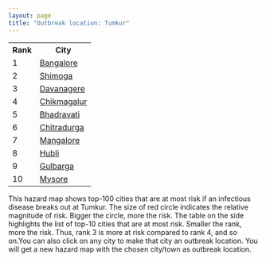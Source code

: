```yaml
---
layout: page
title: "Outbreak location: Tumkur"
---
```

<div class="flex-container">
<div class="flex-item-left" id="mapid">
<script src="https://buda-magenta.github.io/hazard_map/load_map.js"></script>

<script>
var marker_outbreak = L.marker([13.340077, 77.100621],{"autoPan": true}).addTo(map); marker_outbreak.bindTooltip("Tumkur").openTooltip();

var circle_1 = L.circle([12.979120, 77.591300], {"pane": "markerPane", "color": "red", "fill": true, "fillOpacity": 0.2, "fillRule": "evenodd", "lineCap": "round", "lineJoin": "round", "opacity": 1.0, "radius": 167837, "stroke": true, "weight": 3}).addTo(map);
circle_1.bindTooltip("Bangalore<br>rank: 1<br>hazard index: 0.167837")
circle_1.bindPopup('<a href="https://buda-magenta.github.io/hazard_map/Bangalore">Bangalore</a>')

var circle_2 = L.circle([13.932609, 75.574978], {"pane": "markerPane", "color": "red", "fill": true, "fillOpacity": 0.2, "fillRule": "evenodd", "lineCap": "round", "lineJoin": "round", "opacity": 1.0, "radius": 43163, "stroke": true, "weight": 3}).addTo(map);
circle_2.bindTooltip("Shimoga<br>rank: 2<br>hazard index: 0.043164")
circle_2.bindPopup('<a href="https://buda-magenta.github.io/hazard_map/Shimoga">Shimoga</a>')

var circle_3 = L.circle([14.466127, 75.920636], {"pane": "markerPane", "color": "red", "fill": true, "fillOpacity": 0.2, "fillRule": "evenodd", "lineCap": "round", "lineJoin": "round", "opacity": 1.0, "radius": 23036, "stroke": true, "weight": 3}).addTo(map);
circle_3.bindTooltip("Davanagere<br>rank: 3<br>hazard index: 0.023037")
circle_3.bindPopup('<a href="https://buda-magenta.github.io/hazard_map/Davanagere">Davanagere</a>')

var circle_4 = L.circle([13.318014, 75.773874], {"pane": "markerPane", "color": "red", "fill": true, "fillOpacity": 0.2, "fillRule": "evenodd", "lineCap": "round", "lineJoin": "round", "opacity": 1.0, "radius": 20108, "stroke": true, "weight": 3}).addTo(map);
circle_4.bindTooltip("Chikmagalur<br>rank: 4<br>hazard index: 0.020108")
circle_4.bindPopup('<a href="https://buda-magenta.github.io/hazard_map/Chikmagalur">Chikmagalur</a>')

var circle_5 = L.circle([20.166670, 79.172114], {"pane": "markerPane", "color": "red", "fill": true, "fillOpacity": 0.2, "fillRule": "evenodd", "lineCap": "round", "lineJoin": "round", "opacity": 1.0, "radius": 19265, "stroke": true, "weight": 3}).addTo(map);
circle_5.bindTooltip("Bhadravati<br>rank: 5<br>hazard index: 0.019265")
circle_5.bindPopup('<a href="https://buda-magenta.github.io/hazard_map/Bhadravati">Bhadravati</a>')

var circle_6 = L.circle([14.226644, 76.400512], {"pane": "markerPane", "color": "red", "fill": true, "fillOpacity": 0.2, "fillRule": "evenodd", "lineCap": "round", "lineJoin": "round", "opacity": 1.0, "radius": 18740, "stroke": true, "weight": 3}).addTo(map);
circle_6.bindTooltip("Chitradurga<br>rank: 6<br>hazard index: 0.018741")
circle_6.bindPopup('<a href="https://buda-magenta.github.io/hazard_map/Chitradurga">Chitradurga</a>')

var circle_7 = L.circle([12.869810, 74.843008], {"pane": "markerPane", "color": "red", "fill": true, "fillOpacity": 0.2, "fillRule": "evenodd", "lineCap": "round", "lineJoin": "round", "opacity": 1.0, "radius": 9421, "stroke": true, "weight": 3}).addTo(map);
circle_7.bindTooltip("Mangalore<br>rank: 7<br>hazard index: 0.009421")
circle_7.bindPopup('<a href="https://buda-magenta.github.io/hazard_map/Mangalore">Mangalore</a>')

var circle_8 = L.circle([15.351838, 75.137985], {"pane": "markerPane", "color": "red", "fill": true, "fillOpacity": 0.2, "fillRule": "evenodd", "lineCap": "round", "lineJoin": "round", "opacity": 1.0, "radius": 8089, "stroke": true, "weight": 3}).addTo(map);
circle_8.bindTooltip("Hubli<br>rank: 8<br>hazard index: 0.008089")
circle_8.bindPopup('<a href="https://buda-magenta.github.io/hazard_map/Hubli">Hubli</a>')

var circle_9 = L.circle([17.166667, 77.083333], {"pane": "markerPane", "color": "red", "fill": true, "fillOpacity": 0.2, "fillRule": "evenodd", "lineCap": "round", "lineJoin": "round", "opacity": 1.0, "radius": 8028, "stroke": true, "weight": 3}).addTo(map);
circle_9.bindTooltip("Gulbarga<br>rank: 9<br>hazard index: 0.008029")
circle_9.bindPopup('<a href="https://buda-magenta.github.io/hazard_map/Gulbarga">Gulbarga</a>')

var circle_10 = L.circle([12.305183, 76.655361], {"pane": "markerPane", "color": "red", "fill": true, "fillOpacity": 0.2, "fillRule": "evenodd", "lineCap": "round", "lineJoin": "round", "opacity": 1.0, "radius": 7889, "stroke": true, "weight": 3}).addTo(map);
circle_10.bindTooltip("Mysore<br>rank: 10<br>hazard index: 0.007890")
circle_10.bindPopup('<a href="https://buda-magenta.github.io/hazard_map/Mysore">Mysore</a>')

var circle_11 = L.circle([13.341917, 74.747323], {"pane": "markerPane", "color": "red", "fill": true, "fillOpacity": 0.2, "fillRule": "evenodd", "lineCap": "round", "lineJoin": "round", "opacity": 1.0, "radius": 7800, "stroke": true, "weight": 3}).addTo(map);
circle_11.bindTooltip("Udupi<br>rank: 11<br>hazard index: 0.007800")
circle_11.bindPopup('<a href="https://buda-magenta.github.io/hazard_map/Udupi">Udupi</a>')

var circle_12 = L.circle([15.398403, 73.812918], {"pane": "markerPane", "color": "red", "fill": true, "fillOpacity": 0.2, "fillRule": "evenodd", "lineCap": "round", "lineJoin": "round", "opacity": 1.0, "radius": 6523, "stroke": true, "weight": 3}).addTo(map);
circle_12.bindTooltip("Vasco Da Gama<br>rank: 12<br>hazard index: 0.006523")
circle_12.bindPopup('<a href="https://buda-magenta.github.io/hazard_map/Vasco_Da_Gama">Vasco Da Gama</a>')

var circle_13 = L.circle([14.625888, 75.635724], {"pane": "markerPane", "color": "red", "fill": true, "fillOpacity": 0.2, "fillRule": "evenodd", "lineCap": "round", "lineJoin": "round", "opacity": 1.0, "radius": 4169, "stroke": true, "weight": 3}).addTo(map);
circle_13.bindTooltip("Ranibennur<br>rank: 13<br>hazard index: 0.004170")
circle_13.bindPopup('<a href="https://buda-magenta.github.io/hazard_map/Ranibennur">Ranibennur</a>')

var circle_14 = L.circle([15.143395, 76.919388], {"pane": "markerPane", "color": "red", "fill": true, "fillOpacity": 0.2, "fillRule": "evenodd", "lineCap": "round", "lineJoin": "round", "opacity": 1.0, "radius": 3824, "stroke": true, "weight": 3}).addTo(map);
circle_14.bindTooltip("Bellary<br>rank: 14<br>hazard index: 0.003824")
circle_14.bindPopup('<a href="https://buda-magenta.github.io/hazard_map/Bellary">Bellary</a>')

var circle_15 = L.circle([13.083694, 80.270186], {"pane": "markerPane", "color": "red", "fill": true, "fillOpacity": 0.2, "fillRule": "evenodd", "lineCap": "round", "lineJoin": "round", "opacity": 1.0, "radius": 3520, "stroke": true, "weight": 3}).addTo(map);
circle_15.bindTooltip("Chennai<br>rank: 15<br>hazard index: 0.003521")
circle_15.bindPopup('<a href="https://buda-magenta.github.io/hazard_map/Chennai">Chennai</a>')

var circle_16 = L.circle([28.651718, 77.221939], {"pane": "markerPane", "color": "red", "fill": true, "fillOpacity": 0.2, "fillRule": "evenodd", "lineCap": "round", "lineJoin": "round", "opacity": 1.0, "radius": 3428, "stroke": true, "weight": 3}).addTo(map);
circle_16.bindTooltip("Delhi<br>rank: 16<br>hazard index: 0.003429")
circle_16.bindPopup('<a href="https://buda-magenta.github.io/hazard_map/Delhi">Delhi</a>')

var circle_17 = L.circle([19.075990, 72.877393], {"pane": "markerPane", "color": "red", "fill": true, "fillOpacity": 0.2, "fillRule": "evenodd", "lineCap": "round", "lineJoin": "round", "opacity": 1.0, "radius": 2839, "stroke": true, "weight": 3}).addTo(map);
circle_17.bindTooltip("Mumbai<br>rank: 17<br>hazard index: 0.002840")
circle_17.bindPopup('<a href="https://buda-magenta.github.io/hazard_map/Mumbai">Mumbai</a>')

var circle_18 = L.circle([11.664300, 78.146000], {"pane": "markerPane", "color": "red", "fill": true, "fillOpacity": 0.2, "fillRule": "evenodd", "lineCap": "round", "lineJoin": "round", "opacity": 1.0, "radius": 2646, "stroke": true, "weight": 3}).addTo(map);
circle_18.bindTooltip("Salem<br>rank: 18<br>hazard index: 0.002647")
circle_18.bindPopup('<a href="https://buda-magenta.github.io/hazard_map/Salem">Salem</a>')

var circle_19 = L.circle([17.849907, 75.276320], {"pane": "markerPane", "color": "red", "fill": true, "fillOpacity": 0.2, "fillRule": "evenodd", "lineCap": "round", "lineJoin": "round", "opacity": 1.0, "radius": 2567, "stroke": true, "weight": 3}).addTo(map);
circle_19.bindTooltip("Solapur<br>rank: 19<br>hazard index: 0.002567")
circle_19.bindPopup('<a href="https://buda-magenta.github.io/hazard_map/Solapur">Solapur</a>')

var circle_20 = L.circle([17.388786, 78.461065], {"pane": "markerPane", "color": "red", "fill": true, "fillOpacity": 0.2, "fillRule": "evenodd", "lineCap": "round", "lineJoin": "round", "opacity": 1.0, "radius": 2506, "stroke": true, "weight": 3}).addTo(map);
circle_20.bindTooltip("Hyderabad<br>rank: 20<br>hazard index: 0.002506")
circle_20.bindPopup('<a href="https://buda-magenta.github.io/hazard_map/Hyderabad">Hyderabad</a>')

var circle_21 = L.circle([15.266493, 76.387230], {"pane": "markerPane", "color": "red", "fill": true, "fillOpacity": 0.2, "fillRule": "evenodd", "lineCap": "round", "lineJoin": "round", "opacity": 1.0, "radius": 2438, "stroke": true, "weight": 3}).addTo(map);
circle_21.bindTooltip("Hospet<br>rank: 21<br>hazard index: 0.002439")
circle_21.bindPopup('<a href="https://buda-magenta.github.io/hazard_map/Hospet">Hospet</a>')

var circle_22 = L.circle([14.906956, 78.009707], {"pane": "markerPane", "color": "red", "fill": true, "fillOpacity": 0.2, "fillRule": "evenodd", "lineCap": "round", "lineJoin": "round", "opacity": 1.0, "radius": 2229, "stroke": true, "weight": 3}).addTo(map);
circle_22.bindTooltip("Tadipatri<br>rank: 22<br>hazard index: 0.002229")
circle_22.bindPopup('<a href="https://buda-magenta.github.io/hazard_map/Tadipatri">Tadipatri</a>')

var circle_23 = L.circle([12.955100, 78.269900], {"pane": "markerPane", "color": "red", "fill": true, "fillOpacity": 0.2, "fillRule": "evenodd", "lineCap": "round", "lineJoin": "round", "opacity": 1.0, "radius": 2132, "stroke": true, "weight": 3}).addTo(map);
circle_23.bindTooltip("Robertson Pet<br>rank: 23<br>hazard index: 0.002133")
circle_23.bindPopup('<a href="https://buda-magenta.github.io/hazard_map/Robertson_Pet">Robertson Pet</a>')

var circle_24 = L.circle([15.857267, 74.506934], {"pane": "markerPane", "color": "red", "fill": true, "fillOpacity": 0.2, "fillRule": "evenodd", "lineCap": "round", "lineJoin": "round", "opacity": 1.0, "radius": 1805, "stroke": true, "weight": 3}).addTo(map);
circle_24.bindTooltip("Belgaum<br>rank: 24<br>hazard index: 0.001806")
circle_24.bindPopup('<a href="https://buda-magenta.github.io/hazard_map/Belgaum">Belgaum</a>')

var circle_25 = L.circle([22.541418, 88.357691], {"pane": "markerPane", "color": "red", "fill": true, "fillOpacity": 0.2, "fillRule": "evenodd", "lineCap": "round", "lineJoin": "round", "opacity": 1.0, "radius": 1701, "stroke": true, "weight": 3}).addTo(map);
circle_25.bindTooltip("Kolkata<br>rank: 25<br>hazard index: 0.001701")
circle_25.bindPopup('<a href="https://buda-magenta.github.io/hazard_map/Kolkata">Kolkata</a>')

var circle_26 = L.circle([18.793568, 80.815939], {"pane": "markerPane", "color": "red", "fill": true, "fillOpacity": 0.2, "fillRule": "evenodd", "lineCap": "round", "lineJoin": "round", "opacity": 1.0, "radius": 1696, "stroke": true, "weight": 3}).addTo(map);
circle_26.bindTooltip("Bijapur<br>rank: 26<br>hazard index: 0.001697")
circle_26.bindPopup('<a href="https://buda-magenta.github.io/hazard_map/Bijapur">Bijapur</a>')

var circle_27 = L.circle([12.732884, 77.830948], {"pane": "markerPane", "color": "red", "fill": true, "fillOpacity": 0.2, "fillRule": "evenodd", "lineCap": "round", "lineJoin": "round", "opacity": 1.0, "radius": 1432, "stroke": true, "weight": 3}).addTo(map);
circle_27.bindTooltip("Hosur<br>rank: 27<br>hazard index: 0.001432")
circle_27.bindPopup('<a href="https://buda-magenta.github.io/hazard_map/Hosur">Hosur</a>')

var circle_28 = L.circle([18.521428, 73.854454], {"pane": "markerPane", "color": "red", "fill": true, "fillOpacity": 0.2, "fillRule": "evenodd", "lineCap": "round", "lineJoin": "round", "opacity": 1.0, "radius": 1329, "stroke": true, "weight": 3}).addTo(map);
circle_28.bindTooltip("Pune<br>rank: 28<br>hazard index: 0.001329")
circle_28.bindPopup('<a href="https://buda-magenta.github.io/hazard_map/Pune">Pune</a>')

var circle_29 = L.circle([14.654623, 77.556260], {"pane": "markerPane", "color": "red", "fill": true, "fillOpacity": 0.2, "fillRule": "evenodd", "lineCap": "round", "lineJoin": "round", "opacity": 1.0, "radius": 1191, "stroke": true, "weight": 3}).addTo(map);
circle_29.bindTooltip("Anantapur<br>rank: 29<br>hazard index: 0.001191")
circle_29.bindPopup('<a href="https://buda-magenta.github.io/hazard_map/Anantapur">Anantapur</a>')

var circle_30 = L.circle([12.523889, 76.896196], {"pane": "markerPane", "color": "red", "fill": true, "fillOpacity": 0.2, "fillRule": "evenodd", "lineCap": "round", "lineJoin": "round", "opacity": 1.0, "radius": 1173, "stroke": true, "weight": 3}).addTo(map);
circle_30.bindTooltip("Mandya<br>rank: 30<br>hazard index: 0.001174")
circle_30.bindPopup('<a href="https://buda-magenta.github.io/hazard_map/Mandya">Mandya</a>')

var circle_31 = L.circle([13.137000, 78.133961], {"pane": "markerPane", "color": "red", "fill": true, "fillOpacity": 0.2, "fillRule": "evenodd", "lineCap": "round", "lineJoin": "round", "opacity": 1.0, "radius": 1099, "stroke": true, "weight": 3}).addTo(map);
circle_31.bindTooltip("Kolar<br>rank: 31<br>hazard index: 0.001100")
circle_31.bindPopup('<a href="https://buda-magenta.github.io/hazard_map/Kolar">Kolar</a>')

var circle_32 = L.circle([13.007082, 76.099270], {"pane": "markerPane", "color": "red", "fill": true, "fillOpacity": 0.2, "fillRule": "evenodd", "lineCap": "round", "lineJoin": "round", "opacity": 1.0, "radius": 983, "stroke": true, "weight": 3}).addTo(map);
circle_32.bindTooltip("Hassan<br>rank: 32<br>hazard index: 0.000984")
circle_32.bindPopup('<a href="https://buda-magenta.github.io/hazard_map/Hassan">Hassan</a>')

var circle_33 = L.circle([21.149813, 79.082056], {"pane": "markerPane", "color": "red", "fill": true, "fillOpacity": 0.2, "fillRule": "evenodd", "lineCap": "round", "lineJoin": "round", "opacity": 1.0, "radius": 976, "stroke": true, "weight": 3}).addTo(map);
circle_33.bindTooltip("Nagpur<br>rank: 33<br>hazard index: 0.000976")
circle_33.bindPopup('<a href="https://buda-magenta.github.io/hazard_map/Nagpur">Nagpur</a>')

var circle_34 = L.circle([11.001812, 76.962842], {"pane": "markerPane", "color": "red", "fill": true, "fillOpacity": 0.2, "fillRule": "evenodd", "lineCap": "round", "lineJoin": "round", "opacity": 1.0, "radius": 926, "stroke": true, "weight": 3}).addTo(map);
circle_34.bindTooltip("Coimbatore<br>rank: 34<br>hazard index: 0.000926")
circle_34.bindPopup('<a href="https://buda-magenta.github.io/hazard_map/Coimbatore">Coimbatore</a>')

var circle_35 = L.circle([15.426365, 75.630079], {"pane": "markerPane", "color": "red", "fill": true, "fillOpacity": 0.2, "fillRule": "evenodd", "lineCap": "round", "lineJoin": "round", "opacity": 1.0, "radius": 898, "stroke": true, "weight": 3}).addTo(map);
circle_35.bindTooltip("Gadag<br>rank: 35<br>hazard index: 0.000898")
circle_35.bindPopup('<a href="https://buda-magenta.github.io/hazard_map/Gadag">Gadag</a>')

var circle_36 = L.circle([23.021624, 72.579707], {"pane": "markerPane", "color": "red", "fill": true, "fillOpacity": 0.2, "fillRule": "evenodd", "lineCap": "round", "lineJoin": "round", "opacity": 1.0, "radius": 892, "stroke": true, "weight": 3}).addTo(map);
circle_36.bindTooltip("Ahmedabad<br>rank: 36<br>hazard index: 0.000893")
circle_36.bindPopup('<a href="https://buda-magenta.github.io/hazard_map/Ahmedabad">Ahmedabad</a>')

var circle_37 = L.circle([13.573260, 78.479146], {"pane": "markerPane", "color": "red", "fill": true, "fillOpacity": 0.2, "fillRule": "evenodd", "lineCap": "round", "lineJoin": "round", "opacity": 1.0, "radius": 788, "stroke": true, "weight": 3}).addTo(map);
circle_37.bindTooltip("Madanapalle<br>rank: 37<br>hazard index: 0.000789")
circle_37.bindPopup('<a href="https://buda-magenta.github.io/hazard_map/Madanapalle">Madanapalle</a>')

var circle_38 = L.circle([9.931308, 76.267414], {"pane": "markerPane", "color": "red", "fill": true, "fillOpacity": 0.2, "fillRule": "evenodd", "lineCap": "round", "lineJoin": "round", "opacity": 1.0, "radius": 786, "stroke": true, "weight": 3}).addTo(map);
circle_38.bindTooltip("Kochi<br>rank: 38<br>hazard index: 0.000786")
circle_38.bindPopup('<a href="https://buda-magenta.github.io/hazard_map/Kochi">Kochi</a>')

var circle_39 = L.circle([13.826383, 77.493772], {"pane": "markerPane", "color": "red", "fill": true, "fillOpacity": 0.2, "fillRule": "evenodd", "lineCap": "round", "lineJoin": "round", "opacity": 1.0, "radius": 784, "stroke": true, "weight": 3}).addTo(map);
circle_39.bindTooltip("Hindupur<br>rank: 39<br>hazard index: 0.000784")
circle_39.bindPopup('<a href="https://buda-magenta.github.io/hazard_map/Hindupur">Hindupur</a>')

var circle_40 = L.circle([16.508759, 80.618510], {"pane": "markerPane", "color": "red", "fill": true, "fillOpacity": 0.2, "fillRule": "evenodd", "lineCap": "round", "lineJoin": "round", "opacity": 1.0, "radius": 753, "stroke": true, "weight": 3}).addTo(map);
circle_40.bindTooltip("Vijayawada<br>rank: 40<br>hazard index: 0.000753")
circle_40.bindPopup('<a href="https://buda-magenta.github.io/hazard_map/Vijayawada">Vijayawada</a>')

var circle_41 = L.circle([17.723128, 83.301284], {"pane": "markerPane", "color": "red", "fill": true, "fillOpacity": 0.2, "fillRule": "evenodd", "lineCap": "round", "lineJoin": "round", "opacity": 1.0, "radius": 746, "stroke": true, "weight": 3}).addTo(map);
circle_41.bindTooltip("Visakhapatnam<br>rank: 41<br>hazard index: 0.000746")
circle_41.bindPopup('<a href="https://buda-magenta.github.io/hazard_map/Visakhapatnam">Visakhapatnam</a>')

var circle_42 = L.circle([14.422347, 77.720069], {"pane": "markerPane", "color": "red", "fill": true, "fillOpacity": 0.2, "fillRule": "evenodd", "lineCap": "round", "lineJoin": "round", "opacity": 1.0, "radius": 685, "stroke": true, "weight": 3}).addTo(map);
circle_42.bindTooltip("Dharmavaram<br>rank: 42<br>hazard index: 0.000685")
circle_42.bindPopup('<a href="https://buda-magenta.github.io/hazard_map/Dharmavaram">Dharmavaram</a>')

var circle_43 = L.circle([20.266777, 85.843559], {"pane": "markerPane", "color": "red", "fill": true, "fillOpacity": 0.2, "fillRule": "evenodd", "lineCap": "round", "lineJoin": "round", "opacity": 1.0, "radius": 670, "stroke": true, "weight": 3}).addTo(map);
circle_43.bindTooltip("Bhubaneswar<br>rank: 43<br>hazard index: 0.000670")
circle_43.bindPopup('<a href="https://buda-magenta.github.io/hazard_map/Bhubaneswar">Bhubaneswar</a>')

var circle_44 = L.circle([16.185317, 75.696792], {"pane": "markerPane", "color": "red", "fill": true, "fillOpacity": 0.2, "fillRule": "evenodd", "lineCap": "round", "lineJoin": "round", "opacity": 1.0, "radius": 582, "stroke": true, "weight": 3}).addTo(map);
circle_44.bindTooltip("Bagalkot<br>rank: 44<br>hazard index: 0.000583")
circle_44.bindPopup('<a href="https://buda-magenta.github.io/hazard_map/Bagalkot">Bagalkot</a>')

var circle_45 = L.circle([8.576971, 77.050125], {"pane": "markerPane", "color": "red", "fill": true, "fillOpacity": 0.2, "fillRule": "evenodd", "lineCap": "round", "lineJoin": "round", "opacity": 1.0, "radius": 558, "stroke": true, "weight": 3}).addTo(map);
circle_45.bindTooltip("Thiruvananthapuram<br>rank: 45<br>hazard index: 0.000559")
circle_45.bindPopup('<a href="https://buda-magenta.github.io/hazard_map/Thiruvananthapuram">Thiruvananthapuram</a>')

var circle_46 = L.circle([12.792907, 78.699917], {"pane": "markerPane", "color": "red", "fill": true, "fillOpacity": 0.2, "fillRule": "evenodd", "lineCap": "round", "lineJoin": "round", "opacity": 1.0, "radius": 480, "stroke": true, "weight": 3}).addTo(map);
circle_46.bindTooltip("Ambur<br>rank: 46<br>hazard index: 0.000480")
circle_46.bindPopup('<a href="https://buda-magenta.github.io/hazard_map/Ambur">Ambur</a>')

var circle_47 = L.circle([9.926115, 78.114098], {"pane": "markerPane", "color": "red", "fill": true, "fillOpacity": 0.2, "fillRule": "evenodd", "lineCap": "round", "lineJoin": "round", "opacity": 1.0, "radius": 432, "stroke": true, "weight": 3}).addTo(map);
circle_47.bindTooltip("Madurai<br>rank: 47<br>hazard index: 0.000432")
circle_47.bindPopup('<a href="https://buda-magenta.github.io/hazard_map/Madurai">Madurai</a>')

var circle_48 = L.circle([11.258608, 75.778874], {"pane": "markerPane", "color": "red", "fill": true, "fillOpacity": 0.2, "fillRule": "evenodd", "lineCap": "round", "lineJoin": "round", "opacity": 1.0, "radius": 427, "stroke": true, "weight": 3}).addTo(map);
circle_48.bindTooltip("Kozhikode<br>rank: 48<br>hazard index: 0.000428")
circle_48.bindPopup('<a href="https://buda-magenta.github.io/hazard_map/Kozhikode">Kozhikode</a>')

var circle_49 = L.circle([15.119651, 77.455290], {"pane": "markerPane", "color": "red", "fill": true, "fillOpacity": 0.2, "fillRule": "evenodd", "lineCap": "round", "lineJoin": "round", "opacity": 1.0, "radius": 423, "stroke": true, "weight": 3}).addTo(map);
circle_49.bindTooltip("Guntakal<br>rank: 49<br>hazard index: 0.000424")
circle_49.bindPopup('<a href="https://buda-magenta.github.io/hazard_map/Guntakal">Guntakal</a>')

var circle_50 = L.circle([11.369204, 77.676627], {"pane": "markerPane", "color": "red", "fill": true, "fillOpacity": 0.2, "fillRule": "evenodd", "lineCap": "round", "lineJoin": "round", "opacity": 1.0, "radius": 416, "stroke": true, "weight": 3}).addTo(map);
circle_50.bindTooltip("Erode<br>rank: 50<br>hazard index: 0.000417")
circle_50.bindPopup('<a href="https://buda-magenta.github.io/hazard_map/Erode">Erode</a>')

var circle_51 = L.circle([16.850253, 74.594888], {"pane": "markerPane", "color": "red", "fill": true, "fillOpacity": 0.2, "fillRule": "evenodd", "lineCap": "round", "lineJoin": "round", "opacity": 1.0, "radius": 411, "stroke": true, "weight": 3}).addTo(map);
circle_51.bindTooltip("Sangli<br>rank: 51<br>hazard index: 0.000412")
circle_51.bindPopup('<a href="https://buda-magenta.github.io/hazard_map/Sangli">Sangli</a>')

var circle_52 = L.circle([26.838100, 80.934600], {"pane": "markerPane", "color": "red", "fill": true, "fillOpacity": 0.2, "fillRule": "evenodd", "lineCap": "round", "lineJoin": "round", "opacity": 1.0, "radius": 403, "stroke": true, "weight": 3}).addTo(map);
circle_52.bindTooltip("Lucknow<br>rank: 52<br>hazard index: 0.000404")
circle_52.bindPopup('<a href="https://buda-magenta.github.io/hazard_map/Lucknow">Lucknow</a>')

var circle_53 = L.circle([26.915458, 75.818982], {"pane": "markerPane", "color": "red", "fill": true, "fillOpacity": 0.2, "fillRule": "evenodd", "lineCap": "round", "lineJoin": "round", "opacity": 1.0, "radius": 391, "stroke": true, "weight": 3}).addTo(map);
circle_53.bindTooltip("Jaipur<br>rank: 53<br>hazard index: 0.000391")
circle_53.bindPopup('<a href="https://buda-magenta.github.io/hazard_map/Jaipur">Jaipur</a>')

var circle_54 = L.circle([13.160105, 79.155551], {"pane": "markerPane", "color": "red", "fill": true, "fillOpacity": 0.2, "fillRule": "evenodd", "lineCap": "round", "lineJoin": "round", "opacity": 1.0, "radius": 372, "stroke": true, "weight": 3}).addTo(map);
circle_54.bindTooltip("Chittoor<br>rank: 54<br>hazard index: 0.000373")
circle_54.bindPopup('<a href="https://buda-magenta.github.io/hazard_map/Chittoor">Chittoor</a>')

var circle_55 = L.circle([26.180598, 91.753943], {"pane": "markerPane", "color": "red", "fill": true, "fillOpacity": 0.2, "fillRule": "evenodd", "lineCap": "round", "lineJoin": "round", "opacity": 1.0, "radius": 356, "stroke": true, "weight": 3}).addTo(map);
circle_55.bindTooltip("Guwahati<br>rank: 55<br>hazard index: 0.000357")
circle_55.bindPopup('<a href="https://buda-magenta.github.io/hazard_map/Guwahati">Guwahati</a>')

var circle_56 = L.circle([25.609324, 85.123525], {"pane": "markerPane", "color": "red", "fill": true, "fillOpacity": 0.2, "fillRule": "evenodd", "lineCap": "round", "lineJoin": "round", "opacity": 1.0, "radius": 355, "stroke": true, "weight": 3}).addTo(map);
circle_56.bindTooltip("Patna<br>rank: 56<br>hazard index: 0.000356")
circle_56.bindPopup('<a href="https://buda-magenta.github.io/hazard_map/Patna">Patna</a>')

var circle_57 = L.circle([12.794811, 79.000641], {"pane": "markerPane", "color": "red", "fill": true, "fillOpacity": 0.2, "fillRule": "evenodd", "lineCap": "round", "lineJoin": "round", "opacity": 1.0, "radius": 343, "stroke": true, "weight": 3}).addTo(map);
circle_57.bindTooltip("Vellore<br>rank: 57<br>hazard index: 0.000343")
circle_57.bindPopup('<a href="https://buda-magenta.github.io/hazard_map/Vellore">Vellore</a>')

var circle_58 = L.circle([16.702841, 74.240533], {"pane": "markerPane", "color": "red", "fill": true, "fillOpacity": 0.2, "fillRule": "evenodd", "lineCap": "round", "lineJoin": "round", "opacity": 1.0, "radius": 341, "stroke": true, "weight": 3}).addTo(map);
circle_58.bindTooltip("Kolhapur<br>rank: 58<br>hazard index: 0.000341")
circle_58.bindPopup('<a href="https://buda-magenta.github.io/hazard_map/Kolhapur">Kolhapur</a>')

var circle_59 = L.circle([14.475294, 78.821686], {"pane": "markerPane", "color": "red", "fill": true, "fillOpacity": 0.2, "fillRule": "evenodd", "lineCap": "round", "lineJoin": "round", "opacity": 1.0, "radius": 291, "stroke": true, "weight": 3}).addTo(map);
circle_59.bindTooltip("Kadapa<br>rank: 59<br>hazard index: 0.000292")
circle_59.bindPopup('<a href="https://buda-magenta.github.io/hazard_map/Kadapa">Kadapa</a>')

var circle_60 = L.circle([13.631637, 79.423171], {"pane": "markerPane", "color": "red", "fill": true, "fillOpacity": 0.2, "fillRule": "evenodd", "lineCap": "round", "lineJoin": "round", "opacity": 1.0, "radius": 286, "stroke": true, "weight": 3}).addTo(map);
circle_60.bindTooltip("Tirupati<br>rank: 60<br>hazard index: 0.000287")
circle_60.bindPopup('<a href="https://buda-magenta.github.io/hazard_map/Tirupati">Tirupati</a>')

var circle_61 = L.circle([22.720362, 75.868200], {"pane": "markerPane", "color": "red", "fill": true, "fillOpacity": 0.2, "fillRule": "evenodd", "lineCap": "round", "lineJoin": "round", "opacity": 1.0, "radius": 285, "stroke": true, "weight": 3}).addTo(map);
circle_61.bindTooltip("Indore<br>rank: 61<br>hazard index: 0.000285")
circle_61.bindPopup('<a href="https://buda-magenta.github.io/hazard_map/Indore">Indore</a>')

var circle_62 = L.circle([25.531031, 78.652689], {"pane": "markerPane", "color": "red", "fill": true, "fillOpacity": 0.2, "fillRule": "evenodd", "lineCap": "round", "lineJoin": "round", "opacity": 1.0, "radius": 273, "stroke": true, "weight": 3}).addTo(map);
circle_62.bindTooltip("Jhansi<br>rank: 62<br>hazard index: 0.000274")
circle_62.bindPopup('<a href="https://buda-magenta.github.io/hazard_map/Jhansi">Jhansi</a>')

var circle_63 = L.circle([23.370035, 85.325013], {"pane": "markerPane", "color": "red", "fill": true, "fillOpacity": 0.2, "fillRule": "evenodd", "lineCap": "round", "lineJoin": "round", "opacity": 1.0, "radius": 267, "stroke": true, "weight": 3}).addTo(map);
circle_63.bindTooltip("Ranchi<br>rank: 63<br>hazard index: 0.000267")
circle_63.bindPopup('<a href="https://buda-magenta.github.io/hazard_map/Ranchi">Ranchi</a>')

var circle_64 = L.circle([11.101781, 77.345192], {"pane": "markerPane", "color": "red", "fill": true, "fillOpacity": 0.2, "fillRule": "evenodd", "lineCap": "round", "lineJoin": "round", "opacity": 1.0, "radius": 265, "stroke": true, "weight": 3}).addTo(map);
circle_64.bindTooltip("Tiruppur<br>rank: 64<br>hazard index: 0.000266")
circle_64.bindPopup('<a href="https://buda-magenta.github.io/hazard_map/Tiruppur">Tiruppur</a>')

var circle_65 = L.circle([21.154541, 77.644296], {"pane": "markerPane", "color": "red", "fill": true, "fillOpacity": 0.2, "fillRule": "evenodd", "lineCap": "round", "lineJoin": "round", "opacity": 1.0, "radius": 262, "stroke": true, "weight": 3}).addTo(map);
circle_65.bindTooltip("Amravati<br>rank: 65<br>hazard index: 0.000262")
circle_65.bindPopup('<a href="https://buda-magenta.github.io/hazard_map/Amravati">Amravati</a>')

var circle_66 = L.circle([12.227213, 79.070156], {"pane": "markerPane", "color": "red", "fill": true, "fillOpacity": 0.2, "fillRule": "evenodd", "lineCap": "round", "lineJoin": "round", "opacity": 1.0, "radius": 238, "stroke": true, "weight": 3}).addTo(map);
circle_66.bindTooltip("Tiruvannamalai<br>rank: 66<br>hazard index: 0.000239")
circle_66.bindPopup('<a href="https://buda-magenta.github.io/hazard_map/Tiruvannamalai">Tiruvannamalai</a>')

var circle_67 = L.circle([18.351469, 76.755121], {"pane": "markerPane", "color": "red", "fill": true, "fillOpacity": 0.2, "fillRule": "evenodd", "lineCap": "round", "lineJoin": "round", "opacity": 1.0, "radius": 223, "stroke": true, "weight": 3}).addTo(map);
circle_67.bindTooltip("Latur<br>rank: 67<br>hazard index: 0.000223")
circle_67.bindPopup('<a href="https://buda-magenta.github.io/hazard_map/Latur">Latur</a>')

var circle_68 = L.circle([21.170200, 72.831100], {"pane": "markerPane", "color": "red", "fill": true, "fillOpacity": 0.2, "fillRule": "evenodd", "lineCap": "round", "lineJoin": "round", "opacity": 1.0, "radius": 191, "stroke": true, "weight": 3}).addTo(map);
circle_68.bindTooltip("Surat<br>rank: 68<br>hazard index: 0.000191")
circle_68.bindPopup('<a href="https://buda-magenta.github.io/hazard_map/Surat">Surat</a>')

var circle_69 = L.circle([11.876225, 75.373804], {"pane": "markerPane", "color": "red", "fill": true, "fillOpacity": 0.2, "fillRule": "evenodd", "lineCap": "round", "lineJoin": "round", "opacity": 1.0, "radius": 184, "stroke": true, "weight": 3}).addTo(map);
circle_69.bindTooltip("Kannur<br>rank: 69<br>hazard index: 0.000185")
circle_69.bindPopup('<a href="https://buda-magenta.github.io/hazard_map/Kannur">Kannur</a>')

var circle_70 = L.circle([16.083333, 77.166667], {"pane": "markerPane", "color": "red", "fill": true, "fillOpacity": 0.2, "fillRule": "evenodd", "lineCap": "round", "lineJoin": "round", "opacity": 1.0, "radius": 180, "stroke": true, "weight": 3}).addTo(map);
circle_70.bindTooltip("Raichur<br>rank: 70<br>hazard index: 0.000180")
circle_70.bindPopup('<a href="https://buda-magenta.github.io/hazard_map/Raichur">Raichur</a>')

var circle_71 = L.circle([16.695935, 74.455575], {"pane": "markerPane", "color": "red", "fill": true, "fillOpacity": 0.2, "fillRule": "evenodd", "lineCap": "round", "lineJoin": "round", "opacity": 1.0, "radius": 178, "stroke": true, "weight": 3}).addTo(map);
circle_71.bindTooltip("Ichalkaranji<br>rank: 71<br>hazard index: 0.000179")
circle_71.bindPopup('<a href="https://buda-magenta.github.io/hazard_map/Ichalkaranji">Ichalkaranji</a>')

var circle_72 = L.circle([17.005045, 81.780473], {"pane": "markerPane", "color": "red", "fill": true, "fillOpacity": 0.2, "fillRule": "evenodd", "lineCap": "round", "lineJoin": "round", "opacity": 1.0, "radius": 167, "stroke": true, "weight": 3}).addTo(map);
circle_72.bindTooltip("Rajahmundry<br>rank: 72<br>hazard index: 0.000167")
circle_72.bindPopup('<a href="https://buda-magenta.github.io/hazard_map/Rajahmundry">Rajahmundry</a>')

var circle_73 = L.circle([10.525626, 76.213254], {"pane": "markerPane", "color": "red", "fill": true, "fillOpacity": 0.2, "fillRule": "evenodd", "lineCap": "round", "lineJoin": "round", "opacity": 1.0, "radius": 164, "stroke": true, "weight": 3}).addTo(map);
circle_73.bindTooltip("Thrissur<br>rank: 73<br>hazard index: 0.000165")
circle_73.bindPopup('<a href="https://buda-magenta.github.io/hazard_map/Thrissur">Thrissur</a>')

var circle_74 = L.circle([30.733442, 76.779714], {"pane": "markerPane", "color": "red", "fill": true, "fillOpacity": 0.2, "fillRule": "evenodd", "lineCap": "round", "lineJoin": "round", "opacity": 1.0, "radius": 161, "stroke": true, "weight": 3}).addTo(map);
circle_74.bindTooltip("Chandigarh<br>rank: 74<br>hazard index: 0.000162")
circle_74.bindPopup('<a href="https://buda-magenta.github.io/hazard_map/Chandigarh">Chandigarh</a>')

var circle_75 = L.circle([19.194329, 72.970178], {"pane": "markerPane", "color": "red", "fill": true, "fillOpacity": 0.2, "fillRule": "evenodd", "lineCap": "round", "lineJoin": "round", "opacity": 1.0, "radius": 158, "stroke": true, "weight": 3}).addTo(map);
circle_75.bindTooltip("Thane<br>rank: 75<br>hazard index: 0.000159")
circle_75.bindPopup('<a href="https://buda-magenta.github.io/hazard_map/Thane">Thane</a>')

var circle_76 = L.circle([16.291519, 80.454159], {"pane": "markerPane", "color": "red", "fill": true, "fillOpacity": 0.2, "fillRule": "evenodd", "lineCap": "round", "lineJoin": "round", "opacity": 1.0, "radius": 157, "stroke": true, "weight": 3}).addTo(map);
circle_76.bindTooltip("Guntur<br>rank: 76<br>hazard index: 0.000157")
circle_76.bindPopup('<a href="https://buda-magenta.github.io/hazard_map/Guntur">Guntur</a>')

var circle_77 = L.circle([10.804973, 78.687030], {"pane": "markerPane", "color": "red", "fill": true, "fillOpacity": 0.2, "fillRule": "evenodd", "lineCap": "round", "lineJoin": "round", "opacity": 1.0, "radius": 154, "stroke": true, "weight": 3}).addTo(map);
circle_77.bindTooltip("Tiruchirappalli<br>rank: 77<br>hazard index: 0.000154")
circle_77.bindPopup('<a href="https://buda-magenta.github.io/hazard_map/Tiruchirappalli">Tiruchirappalli</a>')

var circle_78 = L.circle([26.698885, 88.320030], {"pane": "markerPane", "color": "red", "fill": true, "fillOpacity": 0.2, "fillRule": "evenodd", "lineCap": "round", "lineJoin": "round", "opacity": 1.0, "radius": 148, "stroke": true, "weight": 3}).addTo(map);
circle_78.bindTooltip("Bagdogra<br>rank: 78<br>hazard index: 0.000148")
circle_78.bindPopup('<a href="https://buda-magenta.github.io/hazard_map/Bagdogra">Bagdogra</a>')

var circle_79 = L.circle([8.887951, 76.595501], {"pane": "markerPane", "color": "red", "fill": true, "fillOpacity": 0.2, "fillRule": "evenodd", "lineCap": "round", "lineJoin": "round", "opacity": 1.0, "radius": 147, "stroke": true, "weight": 3}).addTo(map);
circle_79.bindTooltip("Kollam<br>rank: 79<br>hazard index: 0.000147")
circle_79.bindPopup('<a href="https://buda-magenta.github.io/hazard_map/Kollam">Kollam</a>')

var circle_80 = L.circle([15.631900, 77.275900], {"pane": "markerPane", "color": "red", "fill": true, "fillOpacity": 0.2, "fillRule": "evenodd", "lineCap": "round", "lineJoin": "round", "opacity": 1.0, "radius": 132, "stroke": true, "weight": 3}).addTo(map);
circle_80.bindTooltip("Adoni<br>rank: 80<br>hazard index: 0.000132")
circle_80.bindPopup('<a href="https://buda-magenta.github.io/hazard_map/Adoni">Adoni</a>')

var circle_81 = L.circle([20.030976, 79.358139], {"pane": "markerPane", "color": "red", "fill": true, "fillOpacity": 0.2, "fillRule": "evenodd", "lineCap": "round", "lineJoin": "round", "opacity": 1.0, "radius": 130, "stroke": true, "weight": 3}).addTo(map);
circle_81.bindTooltip("Chandrapur<br>rank: 81<br>hazard index: 0.000130")
circle_81.bindPopup('<a href="https://buda-magenta.github.io/hazard_map/Chandrapur">Chandrapur</a>')

var circle_82 = L.circle([25.335649, 83.007629], {"pane": "markerPane", "color": "red", "fill": true, "fillOpacity": 0.2, "fillRule": "evenodd", "lineCap": "round", "lineJoin": "round", "opacity": 1.0, "radius": 124, "stroke": true, "weight": 3}).addTo(map);
circle_82.bindTooltip("Varanasi<br>rank: 82<br>hazard index: 0.000125")
circle_82.bindPopup('<a href="https://buda-magenta.github.io/hazard_map/Varanasi">Varanasi</a>')

var circle_83 = L.circle([17.980609, 79.598212], {"pane": "markerPane", "color": "red", "fill": true, "fillOpacity": 0.2, "fillRule": "evenodd", "lineCap": "round", "lineJoin": "round", "opacity": 1.0, "radius": 106, "stroke": true, "weight": 3}).addTo(map);
circle_83.bindTooltip("Warangal<br>rank: 83<br>hazard index: 0.000106")
circle_83.bindPopup('<a href="https://buda-magenta.github.io/hazard_map/Warangal">Warangal</a>')

var circle_84 = L.circle([18.434644, 79.132265], {"pane": "markerPane", "color": "red", "fill": true, "fillOpacity": 0.2, "fillRule": "evenodd", "lineCap": "round", "lineJoin": "round", "opacity": 1.0, "radius": 105, "stroke": true, "weight": 3}).addTo(map);
circle_84.bindTooltip("Karimnagar<br>rank: 84<br>hazard index: 0.000106")
circle_84.bindPopup('<a href="https://buda-magenta.github.io/hazard_map/Karimnagar">Karimnagar</a>')

var circle_85 = L.circle([14.449372, 79.987376], {"pane": "markerPane", "color": "red", "fill": true, "fillOpacity": 0.2, "fillRule": "evenodd", "lineCap": "round", "lineJoin": "round", "opacity": 1.0, "radius": 102, "stroke": true, "weight": 3}).addTo(map);
circle_85.bindTooltip("Nellore<br>rank: 85<br>hazard index: 0.000103")
circle_85.bindPopup('<a href="https://buda-magenta.github.io/hazard_map/Nellore">Nellore</a>')

var circle_86 = L.circle([8.701220, 77.579269], {"pane": "markerPane", "color": "red", "fill": true, "fillOpacity": 0.2, "fillRule": "evenodd", "lineCap": "round", "lineJoin": "round", "opacity": 1.0, "radius": 102, "stroke": true, "weight": 3}).addTo(map);
circle_86.bindTooltip("Tirunelveli<br>rank: 86<br>hazard index: 0.000103")
circle_86.bindPopup('<a href="https://buda-magenta.github.io/hazard_map/Tirunelveli">Tirunelveli</a>')

var circle_87 = L.circle([17.910400, 77.519900], {"pane": "markerPane", "color": "red", "fill": true, "fillOpacity": 0.2, "fillRule": "evenodd", "lineCap": "round", "lineJoin": "round", "opacity": 1.0, "radius": 100, "stroke": true, "weight": 3}).addTo(map);
circle_87.bindTooltip("Bidar<br>rank: 87<br>hazard index: 0.000100")
circle_87.bindPopup('<a href="https://buda-magenta.github.io/hazard_map/Bidar">Bidar</a>')

var circle_88 = L.circle([23.258486, 77.401989], {"pane": "markerPane", "color": "red", "fill": true, "fillOpacity": 0.2, "fillRule": "evenodd", "lineCap": "round", "lineJoin": "round", "opacity": 1.0, "radius": 97, "stroke": true, "weight": 3}).addTo(map);
circle_88.bindTooltip("Bhopal<br>rank: 88<br>hazard index: 0.000098")
circle_88.bindPopup('<a href="https://buda-magenta.github.io/hazard_map/Bhopal">Bhopal</a>')

var circle_89 = L.circle([18.761516, 79.478785], {"pane": "markerPane", "color": "red", "fill": true, "fillOpacity": 0.2, "fillRule": "evenodd", "lineCap": "round", "lineJoin": "round", "opacity": 1.0, "radius": 93, "stroke": true, "weight": 3}).addTo(map);
circle_89.bindTooltip("Ramagundam<br>rank: 89<br>hazard index: 0.000093")
circle_89.bindPopup('<a href="https://buda-magenta.github.io/hazard_map/Ramagundam">Ramagundam</a>')

var circle_90 = L.circle([15.431506, 76.532774], {"pane": "markerPane", "color": "red", "fill": true, "fillOpacity": 0.2, "fillRule": "evenodd", "lineCap": "round", "lineJoin": "round", "opacity": 1.0, "radius": 92, "stroke": true, "weight": 3}).addTo(map);
circle_90.bindTooltip("Gangawati<br>rank: 90<br>hazard index: 0.000093")
circle_90.bindPopup('<a href="https://buda-magenta.github.io/hazard_map/Gangawati">Gangawati</a>')

var circle_91 = L.circle([10.915649, 79.806949], {"pane": "markerPane", "color": "red", "fill": true, "fillOpacity": 0.2, "fillRule": "evenodd", "lineCap": "round", "lineJoin": "round", "opacity": 1.0, "radius": 81, "stroke": true, "weight": 3}).addTo(map);
circle_91.bindTooltip("Pondicherry<br>rank: 91<br>hazard index: 0.000082")
circle_91.bindPopup('<a href="https://buda-magenta.github.io/hazard_map/Pondicherry">Pondicherry</a>')

var circle_92 = L.circle([19.807608, 85.825254], {"pane": "markerPane", "color": "red", "fill": true, "fillOpacity": 0.2, "fillRule": "evenodd", "lineCap": "round", "lineJoin": "round", "opacity": 1.0, "radius": 77, "stroke": true, "weight": 3}).addTo(map);
circle_92.bindTooltip("Puri<br>rank: 92<br>hazard index: 0.000077")
circle_92.bindPopup('<a href="https://buda-magenta.github.io/hazard_map/Puri">Puri</a>')

var circle_93 = L.circle([21.237947, 81.633683], {"pane": "markerPane", "color": "red", "fill": true, "fillOpacity": 0.2, "fillRule": "evenodd", "lineCap": "round", "lineJoin": "round", "opacity": 1.0, "radius": 73, "stroke": true, "weight": 3}).addTo(map);
circle_93.bindTooltip("Raipur<br>rank: 93<br>hazard index: 0.000074")
circle_93.bindPopup('<a href="https://buda-magenta.github.io/hazard_map/Raipur">Raipur</a>')

var circle_94 = L.circle([31.634308, 74.873679], {"pane": "markerPane", "color": "red", "fill": true, "fillOpacity": 0.2, "fillRule": "evenodd", "lineCap": "round", "lineJoin": "round", "opacity": 1.0, "radius": 73, "stroke": true, "weight": 3}).addTo(map);
circle_94.bindTooltip("Amritsar<br>rank: 94<br>hazard index: 0.000074")
circle_94.bindPopup('<a href="https://buda-magenta.github.io/hazard_map/Amritsar">Amritsar</a>')

var circle_95 = L.circle([30.325565, 78.043681], {"pane": "markerPane", "color": "red", "fill": true, "fillOpacity": 0.2, "fillRule": "evenodd", "lineCap": "round", "lineJoin": "round", "opacity": 1.0, "radius": 72, "stroke": true, "weight": 3}).addTo(map);
circle_95.bindTooltip("Dehradun<br>rank: 95<br>hazard index: 0.000072")
circle_95.bindPopup('<a href="https://buda-magenta.github.io/hazard_map/Dehradun">Dehradun</a>')

var circle_96 = L.circle([19.169335, 77.311013], {"pane": "markerPane", "color": "red", "fill": true, "fillOpacity": 0.2, "fillRule": "evenodd", "lineCap": "round", "lineJoin": "round", "opacity": 1.0, "radius": 71, "stroke": true, "weight": 3}).addTo(map);
circle_96.bindTooltip("Nanded Waghala<br>rank: 96<br>hazard index: 0.000071")
circle_96.bindPopup('<a href="https://buda-magenta.github.io/hazard_map/Nanded_Waghala">Nanded Waghala</a>')

var circle_97 = L.circle([10.330330, 78.067398], {"pane": "markerPane", "color": "red", "fill": true, "fillOpacity": 0.2, "fillRule": "evenodd", "lineCap": "round", "lineJoin": "round", "opacity": 1.0, "radius": 69, "stroke": true, "weight": 3}).addTo(map);
circle_97.bindTooltip("Dindigul<br>rank: 97<br>hazard index: 0.000070")
circle_97.bindPopup('<a href="https://buda-magenta.github.io/hazard_map/Dindigul">Dindigul</a>')

var circle_98 = L.circle([22.297314, 73.194257], {"pane": "markerPane", "color": "red", "fill": true, "fillOpacity": 0.2, "fillRule": "evenodd", "lineCap": "round", "lineJoin": "round", "opacity": 1.0, "radius": 68, "stroke": true, "weight": 3}).addTo(map);
circle_98.bindTooltip("Vadodara<br>rank: 98<br>hazard index: 0.000069")
circle_98.bindPopup('<a href="https://buda-magenta.github.io/hazard_map/Vadodara">Vadodara</a>')

var circle_99 = L.circle([20.972740, 80.691555], {"pane": "markerPane", "color": "red", "fill": true, "fillOpacity": 0.2, "fillRule": "evenodd", "lineCap": "round", "lineJoin": "round", "opacity": 1.0, "radius": 66, "stroke": true, "weight": 3}).addTo(map);
circle_99.bindTooltip("Rajnandgaon<br>rank: 99<br>hazard index: 0.000066")
circle_99.bindPopup('<a href="https://buda-magenta.github.io/hazard_map/Rajnandgaon">Rajnandgaon</a>')

var circle_100 = L.circle([26.460914, 80.321759], {"pane": "markerPane", "color": "red", "fill": true, "fillOpacity": 0.2, "fillRule": "evenodd", "lineCap": "round", "lineJoin": "round", "opacity": 1.0, "radius": 65, "stroke": true, "weight": 3}).addTo(map);
circle_100.bindTooltip("Kanpur<br>rank: 100<br>hazard index: 0.000065")
circle_100.bindPopup('<a href="https://buda-magenta.github.io/hazard_map/Kanpur">Kanpur</a>')
</script>
</div>


<div class="flex-item-right">
<table>
<tr>
<th>Rank</th>
<th>City</th>
</tr>

<tr>
<td>1</td>
<td><a href="https://buda-magenta.github.io/hazard_map/Bangalore">Bangalore</a></td>
</tr>

<tr>
<td>2</td>
<td><a href="https://buda-magenta.github.io/hazard_map/Shimoga">Shimoga</a></td>
</tr>

<tr>
<td>3</td>
<td><a href="https://buda-magenta.github.io/hazard_map/Davanagere">Davanagere</a></td>
</tr>

<tr>
<td>4</td>
<td><a href="https://buda-magenta.github.io/hazard_map/Chikmagalur">Chikmagalur</a></td>
</tr>

<tr>
<td>5</td>
<td><a href="https://buda-magenta.github.io/hazard_map/Bhadravati">Bhadravati</a></td>
</tr>

<tr>
<td>6</td>
<td><a href="https://buda-magenta.github.io/hazard_map/Chitradurga">Chitradurga</a></td>
</tr>

<tr>
<td>7</td>
<td><a href="https://buda-magenta.github.io/hazard_map/Mangalore">Mangalore</a></td>
</tr>

<tr>
<td>8</td>
<td><a href="https://buda-magenta.github.io/hazard_map/Hubli">Hubli</a></td>
</tr>

<tr>
<td>9</td>
<td><a href="https://buda-magenta.github.io/hazard_map/Gulbarga">Gulbarga</a></td>
</tr>

<tr>
<td>10</td>
<td><a href="https://buda-magenta.github.io/hazard_map/Mysore">Mysore</a></td>
</tr>

</table>
</div>
</div>


<p align="left">This hazard map shows top-100 cities that are at most risk if an infectious disease breaks out at Tumkur. The size of red circle indicates the relative magnitude of risk. Bigger the circle, more the risk. The table on the side highlights the list of top-10 cities that are at most risk. Smaller the rank, more the risk. Thus, rank 3 is more at risk compared to rank 4, and so on.You can also click on any city to make that city an outbreak location. You will get a new hazard map with the chosen city/town as outbreak location.
</p>